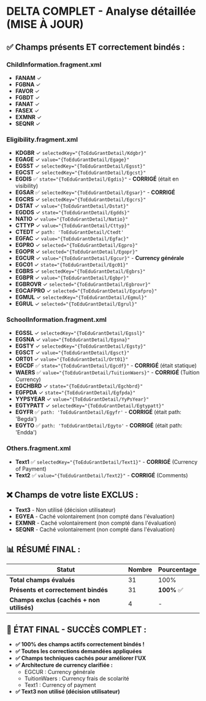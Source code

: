 
# DELTA COMPLET - Analyse détaillée (MISE À JOUR)

## ✅ **Champs présents ET correctement bindés :**

### ChildInformation.fragment.xml
- **FANAM** ✓
- **FGBNA** ✓
- **FAVOR** ✓
- **FGBDT** ✓
- **FANAT** ✓
- **FASEX** ✓
- **EXMNR** ✓
- **SEQNR** ✓

### Eligibility.fragment.xml
- **KDGBR** ✓ `selectedKey="{ToEduGrantDetail/Kdgbr}"`
- **EGAGE** ✓ `value="{ToEduGrantDetail/Egage}"`
- **EGSST** ✓ `selectedKey="{ToEduGrantDetail/Egsst}"`
- **EGCST** ✓ `selectedKey="{ToEduGrantDetail/Egcst}"`
- **EGDIS** ✅ `state="{ToEduGrantDetail/Egdis}"` - **CORRIGÉ** (était en visibility)
- **EGSAR** ✅ `selectedKey="{ToEduGrantDetail/Egsar}"` - **CORRIGÉ**
- **EGCRS** ✓ `selectedKey="{ToEduGrantDetail/Egcrs}"`
- **DSTAT** ✓ `value="{ToEduGrantDetail/Dstat}"`
- **EGDDS** ✓ `state="{ToEduGrantDetail/Egdds}"`
- **NATIO** ✓ `value="{ToEduGrantDetail/Natio}"`
- **CTTYP** ✓ `value="{ToEduGrantDetail/Cttyp}"`
- **CTEDT** ✓ `path: 'ToEduGrantDetail/Ctedt'`
- **EGFAC** ✓ `value="{ToEduGrantDetail/Egfac}"`
- **EGPRO** ✓ `selected="{ToEduGrantDetail/Egpro}"`
- **EGOPR** ✓ `selected="{ToEduGrantDetail/Egopr}"`
- **EGCUR** ✓ `value="{ToEduGrantDetail/Egcur}"` - **Currency générale**
- **EGC01** ✓ `state="{ToEduGrantDetail/Egc01}"`
- **EGBRS** ✓ `selectedKey="{ToEduGrantDetail/Egbrs}"`
- **EGBPR** ✓ `value="{ToEduGrantDetail/Egbpr}"`
- **EGBROVR** ✓ `selected="{ToEduGrantDetail/Egbrovr}"`
- **EGCAFPRO** ✓ `selected="{ToEduGrantDetail/Egcafpro}"`
- **EGMUL** ✓ `selectedKey="{ToEduGrantDetail/Egmul}"`
- **EGRUL** ✓ `selected="{ToEduGrantDetail/Egrul}"`

### SchoolInformation.fragment.xml
- **EGSSL** ✓ `selectedKey="{ToEduGrantDetail/Egssl}"`
- **EGSNA** ✓ `value="{ToEduGrantDetail/Egsna}"`
- **EGSTY** ✓ `selectedKey="{ToEduGrantDetail/Egsty}"`
- **EGSCT** ✓ `value="{ToEduGrantDetail/Egsct}"`
- **ORT01** ✓ `value="{ToEduGrantDetail/Ort01}"`
- **EGCDF** ✅ `state="{ToEduGrantDetail/Egcdf}"` - **CORRIGÉ** (était statique)
- **WAERS** ✅ `value="{ToEduGrantDetail/TuitionWaers}"` - **CORRIGÉ** (Tuition Currency)
- **EGCHBRD** ✓ `state="{ToEduGrantDetail/Egchbrd}"`
- **EGFPDA** ✓ `state="{ToEduGrantDetail/Egfpda}"`
- **YYPSYEAR** ✓ `value="{ToEduGrantDetail/YyPsYear}"`
- **EGTYPATT** ✓ `selectedKey="{ToEduGrantDetail/Egtypatt}"`
- **EGYFR** ✅ `path: 'ToEduGrantDetail/Egyfr'` - **CORRIGÉ** (était path: 'Begda')
- **EGYTO** ✅ `path: 'ToEduGrantDetail/Egyto'` - **CORRIGÉ** (était path: 'Endda')

### Others.fragment.xml
- **Text1** ✅ `selectedKey="{ToEduGrantDetail/Text1}"` - **CORRIGÉ** (Currency of Payment)
- **Text2** ✅ `value="{ToEduGrantDetail/Text2}"` - **CORRIGÉ** (Comments)

## ❌ **Champs de votre liste EXCLUS :**
- **Text3** - Non utilisé (décision utilisateur)
- **EGYEA** - Caché volontairement (non compté dans l'évaluation)
- **EXMNR** - Caché volontairement (non compté dans l'évaluation)  
- **SEQNR** - Caché volontairement (non compté dans l'évaluation)

## 📊 **RÉSUMÉ FINAL :**
| Statut | Nombre | Pourcentage |
|--------|--------|-------------|
| **Total champs évalués** | 31 | 100% |
| **Présents et correctement bindés** | 31 | **100%** ✅ |
| **Champs exclus (cachés + non utilisés)** | 4 | - |

## 🎉 **ÉTAT FINAL - SUCCÈS COMPLET :**
- **✅ 100% des champs actifs correctement bindés !**
- **✅ Toutes les corrections demandées appliquées**
- **✅ Champs techniques cachés pour améliorer l'UX**
- **✅ Architecture de currency clarifiée :**
  - EGCUR : Currency générale
  - TuitionWaers : Currency frais de scolarité  
  - Text1 : Currency of payment
- **✅ Text3 non utilisé (décision utilisateur)**
